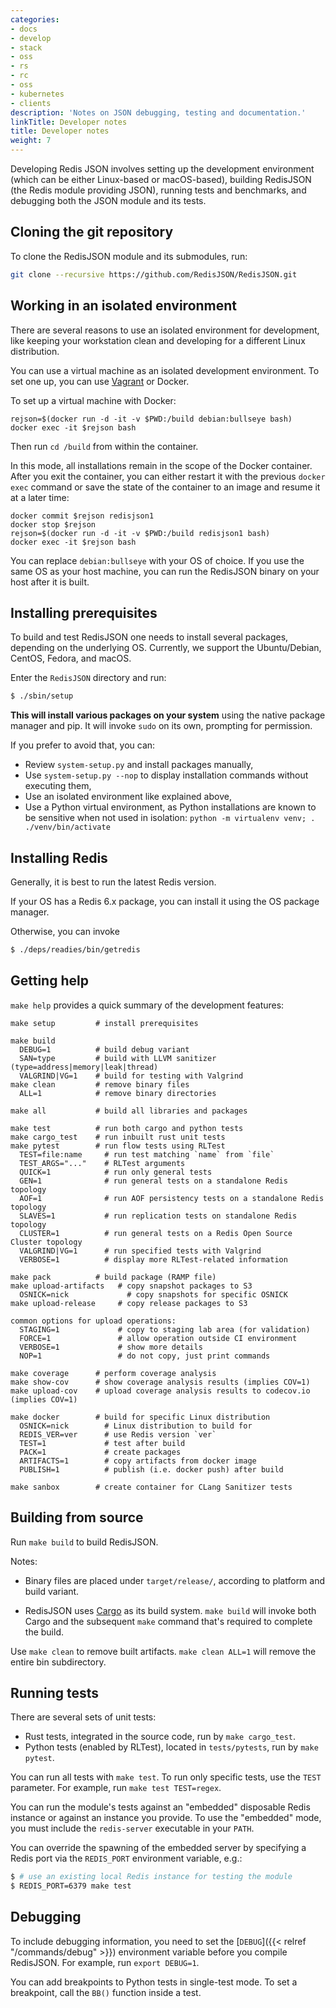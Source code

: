 ```yaml
---
categories:
- docs
- develop
- stack
- oss
- rs
- rc
- oss
- kubernetes
- clients
description: 'Notes on JSON debugging, testing and documentation.'
linkTitle: Developer notes
title: Developer notes
weight: 7
---
```


Developing Redis JSON involves setting up the development environment (which can be either Linux-based or macOS-based), building RedisJSON (the Redis module providing JSON), running tests and benchmarks, and debugging both the JSON module and its tests.

## Cloning the git repository
To clone the RedisJSON module and its submodules, run:
```sh
git clone --recursive https://github.com/RedisJSON/RedisJSON.git
```
## Working in an isolated environment
There are several reasons to use an isolated environment for development, like keeping your workstation clean and developing for a different Linux distribution.

You can use a virtual machine as an isolated development environment. To set one up, you can use [Vagrant](https://www.vagrantup.com) or Docker.

To set up a virtual machine with Docker:

```
rejson=$(docker run -d -it -v $PWD:/build debian:bullseye bash)
docker exec -it $rejson bash
```
Then run ```cd /build``` from within the container.

In this mode, all installations remain in the scope of the Docker container.
After you exit the container, you can either restart it with the previous ```docker exec``` command or save the state of the container to an image and resume it at a later time:

```
docker commit $rejson redisjson1
docker stop $rejson
rejson=$(docker run -d -it -v $PWD:/build redisjson1 bash)
docker exec -it $rejson bash
```

You can replace `debian:bullseye` with your OS of choice. If you use the same OS as your host machine, you can run the RedisJSON binary on your host after it is built.

## Installing prerequisites

To build and test RedisJSON one needs to install several packages, depending on the underlying OS. Currently, we support the Ubuntu/Debian, CentOS, Fedora, and macOS.

Enter the `RedisJSON` directory and run:

```sh
$ ./sbin/setup
```

**This will install various packages on your system** using the native package manager and pip. It will invoke `sudo` on its own, prompting for permission.

If you prefer to avoid that, you can:

* Review `system-setup.py` and install packages manually,
* Use `system-setup.py --nop` to display installation commands without executing them,
* Use an isolated environment like explained above,
* Use a Python virtual environment, as Python installations are known to be sensitive when not used in isolation: `python -m virtualenv venv; . ./venv/bin/activate`

## Installing Redis
Generally, it is best to run the latest Redis version.

If your OS has a Redis 6.x package, you can install it using the OS package manager.

Otherwise, you can invoke
```sh
$ ./deps/readies/bin/getredis
```

## Getting help
```make help``` provides a quick summary of the development features:

```
make setup         # install prerequisites

make build
  DEBUG=1          # build debug variant
  SAN=type         # build with LLVM sanitizer (type=address|memory|leak|thread)
  VALGRIND|VG=1    # build for testing with Valgrind
make clean         # remove binary files
  ALL=1            # remove binary directories

make all           # build all libraries and packages

make test          # run both cargo and python tests
make cargo_test    # run inbuilt rust unit tests
make pytest        # run flow tests using RLTest
  TEST=file:name     # run test matching `name` from `file`
  TEST_ARGS="..."    # RLTest arguments
  QUICK=1            # run only general tests
  GEN=1              # run general tests on a standalone Redis topology
  AOF=1              # run AOF persistency tests on a standalone Redis topology
  SLAVES=1           # run replication tests on standalone Redis topology
  CLUSTER=1          # run general tests on a Redis Open Source Cluster topology
  VALGRIND|VG=1      # run specified tests with Valgrind
  VERBOSE=1          # display more RLTest-related information

make pack          # build package (RAMP file)
make upload-artifacts   # copy snapshot packages to S3
  OSNICK=nick             # copy snapshots for specific OSNICK
make upload-release     # copy release packages to S3

common options for upload operations:
  STAGING=1             # copy to staging lab area (for validation)
  FORCE=1               # allow operation outside CI environment
  VERBOSE=1             # show more details
  NOP=1                 # do not copy, just print commands

make coverage      # perform coverage analysis
make show-cov      # show coverage analysis results (implies COV=1)
make upload-cov    # upload coverage analysis results to codecov.io (implies COV=1)

make docker        # build for specific Linux distribution
  OSNICK=nick        # Linux distribution to build for
  REDIS_VER=ver      # use Redis version `ver`
  TEST=1             # test after build
  PACK=1             # create packages
  ARTIFACTS=1        # copy artifacts from docker image
  PUBLISH=1          # publish (i.e. docker push) after build

make sanbox        # create container for CLang Sanitizer tests
```

## Building from source
Run ```make build``` to build RedisJSON.

Notes:

* Binary files are placed under `target/release/`, according to platform and build variant.

* RedisJSON uses [Cargo](https://github.com/rust-lang/cargo) as its build system. ```make build``` will invoke both Cargo and the subsequent `make` command that's required to complete the build.

Use ```make clean``` to remove built artifacts. ```make clean ALL=1``` will remove the entire bin subdirectory.

## Running tests
There are several sets of unit tests:
* Rust tests, integrated in the source code, run by ```make cargo_test```.
* Python tests (enabled by RLTest), located in ```tests/pytests```, run by ```make pytest```.

You can run all tests with ```make test```.
To run only specific tests, use the ```TEST``` parameter. For example, run ```make test TEST=regex```.

You can run the module's tests against an "embedded" disposable Redis instance or against an instance
you provide. To use the "embedded" mode, you must include the `redis-server` executable in your `PATH`.

You can override the spawning of the embedded server by specifying a Redis port via the `REDIS_PORT`
environment variable, e.g.:

```bash
$ # use an existing local Redis instance for testing the module
$ REDIS_PORT=6379 make test
```

## Debugging
To include debugging information, you need to set the [`DEBUG`]({{< relref "/commands/debug" >}}) environment variable before you compile RedisJSON. For example, run `export DEBUG=1`.

You can add breakpoints to Python tests in single-test mode. To set a breakpoint, call the ```BB()``` function inside a test.

